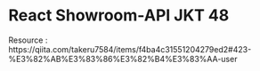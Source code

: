 <h1>React Showroom-API JKT 48 </h1> 
<p>Resource : https://qiita.com/takeru7584/items/f4ba4c31551204279ed2#423-%E3%82%AB%E3%83%86%E3%82%B4%E3%83%AA-user </p>
